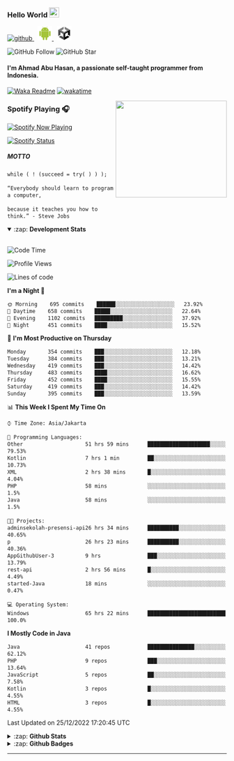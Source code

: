 ### Hello World <img src="https://github.com/eby8zevin/eby8zevin/blob/main/assets/Hi.gif"  width="23" height="23">

<p align="left">
  <a href="https://github.com/eby8zevin" target="_blank">
    <img src="https://github.com/eby8zevin/eby8zevin/blob/main/assets/GitHub.png" alt="github" width="33" height="33"/>
  </a>
  &nbsp;
  <a href="https://github.com/eby8zevin/QRBarcode" target="_blank">
    <img src="https://raw.githubusercontent.com/devicons/devicon/master/icons/android/android-plain.svg" alt="android" width="33" height="33"/>
  </a>
  &nbsp;
  <a href="https://github.com/eby8zevin/unity-ARMarker" target="_blank">
    <img src="https://raw.githubusercontent.com/devicons/devicon/master/icons/unity/unity-original.svg" alt="unity" width="33" height="33"/>
  </a>
</p>

![GitHub Follow](https://img.shields.io/github/followers/eby8zevin.svg?style=social&label=Follow)
![GitHub Star](https://img.shields.io/github/stars/eby8zevin?affiliations=OWNER%2CCOLLABORATOR&style=social&label=Star)

#### I'm Ahmad Abu Hasan, a passionate self-taught programmer from Indonesia.

[![Waka Readme](https://github.com/eby8zevin/eby8zevin/actions/workflows/anmol098.yml/badge.svg)](https://github.com/eby8zevin/eby8zevin/actions/workflows/anmol098.yml)
[![wakatime](https://wakatime.com/badge/user/bbcd646f-1daf-4865-a20e-46d4c803e6f8.svg)](https://wakatime.com/@bbcd646f-1daf-4865-a20e-46d4c803e6f8)

<img src="https://github.com/eby8zevin/eby8zevin/blob/main/assets/Octocat.png" width="255" height="222" align='right'>

### Spotify Playing 🎧

[<img src="https://spotify-now-playing-ahmadabuhasan.vercel.app/api/spotify-playing" alt="Spotify Now Playing" width="350" />](https://open.spotify.com/user/gr3y7pr12w9ol2dy2ccdb10e7)

[<img src="https://readme-spotify-status-ahmadabuhasan.vercel.app/api/run-spotify-status" alt="Spotify Status" width="350" />](https://open.spotify.com/user/gr3y7pr12w9ol2dy2ccdb10e7)

##### MOTTO

```
while ( ! (succeed = try( ) ) );

“Everybody should learn to program a computer,

because it teaches you how to think.” - Steve Jobs
```

<details open>
  <summary> :zap: <b>Development Stats</b> </summary>
<br/>

<!--START_SECTION:waka-->
![Code Time](http://img.shields.io/badge/Code%20Time-2%2C279%20hrs%2056%20mins-blue)

![Profile Views](http://img.shields.io/badge/Profile%20Views-78-blue)

![Lines of code](https://img.shields.io/badge/From%20Hello%20World%20I%27ve%20Written-235%20Thousand%20lines%20of%20code-blue)

**I'm a Night 🦉** 

```text
🌞 Morning    695 commits    ██████░░░░░░░░░░░░░░░░░░░   23.92% 
🌆 Daytime    658 commits    █████░░░░░░░░░░░░░░░░░░░░   22.64% 
🌃 Evening    1102 commits   █████████░░░░░░░░░░░░░░░░   37.92% 
🌙 Night      451 commits    ████░░░░░░░░░░░░░░░░░░░░░   15.52%

```
📅 **I'm Most Productive on Thursday** 

```text
Monday       354 commits    ███░░░░░░░░░░░░░░░░░░░░░░   12.18% 
Tuesday      384 commits    ███░░░░░░░░░░░░░░░░░░░░░░   13.21% 
Wednesday    419 commits    ███░░░░░░░░░░░░░░░░░░░░░░   14.42% 
Thursday     483 commits    ████░░░░░░░░░░░░░░░░░░░░░   16.62% 
Friday       452 commits    ████░░░░░░░░░░░░░░░░░░░░░   15.55% 
Saturday     419 commits    ███░░░░░░░░░░░░░░░░░░░░░░   14.42% 
Sunday       395 commits    ███░░░░░░░░░░░░░░░░░░░░░░   13.59%

```


📊 **This Week I Spent My Time On** 

```text
⌚︎ Time Zone: Asia/Jakarta

💬 Programming Languages: 
Other                    51 hrs 59 mins      ████████████████████░░░░░   79.53% 
Kotlin                   7 hrs 1 min         ██░░░░░░░░░░░░░░░░░░░░░░░   10.73% 
XML                      2 hrs 38 mins       █░░░░░░░░░░░░░░░░░░░░░░░░   4.04% 
PHP                      58 mins             ░░░░░░░░░░░░░░░░░░░░░░░░░   1.5% 
Java                     58 mins             ░░░░░░░░░░░░░░░░░░░░░░░░░   1.5%

🐱‍💻 Projects: 
adminsekolah-presensi-api26 hrs 34 mins      ██████████░░░░░░░░░░░░░░░   40.65% 
p                        26 hrs 23 mins      ██████████░░░░░░░░░░░░░░░   40.36% 
AppGithubUser-3          9 hrs               ███░░░░░░░░░░░░░░░░░░░░░░   13.79% 
rest-api                 2 hrs 56 mins       █░░░░░░░░░░░░░░░░░░░░░░░░   4.49% 
started-Java             18 mins             ░░░░░░░░░░░░░░░░░░░░░░░░░   0.47%

💻 Operating System: 
Windows                  65 hrs 22 mins      █████████████████████████   100.0%

```

**I Mostly Code in Java** 

```text
Java                     41 repos            ███████████████░░░░░░░░░░   62.12% 
PHP                      9 repos             ███░░░░░░░░░░░░░░░░░░░░░░   13.64% 
JavaScript               5 repos             ██░░░░░░░░░░░░░░░░░░░░░░░   7.58% 
Kotlin                   3 repos             █░░░░░░░░░░░░░░░░░░░░░░░░   4.55% 
HTML                     3 repos             █░░░░░░░░░░░░░░░░░░░░░░░░   4.55%

```



 Last Updated on 25/12/2022 17:20:45 UTC
<!--END_SECTION:waka-->

</details>

<details>
  <summary> :zap: <b>Github Stats</b> </summary>
<p align="center">:heart:</p>
<p align="center"><a href="https://github.com/eby8zevin">
  <img src="https://github-readme-stats.vercel.app/api?username=eby8zevin&show_icons=true&theme=dark&line_height=20">
  <img src="https://github-readme-stats.vercel.app/api/top-langs/?username=eby8zevin&layout=compact&theme=dark">
</a></p>
<p align="center">
  <a href="https://github.com/eby8zevin">
    <img src="https://github-readme-streak-stats.herokuapp.com/?user=eby8zevin&theme=dark"/>
  </a>
</p>
</details>

<details>
  <summary> :zap: <b>Github Badges</b> </summary>
  <br>
  <a href='https://archiveprogram.github.com/'><img src='https://raw.githubusercontent.com/acervenky/animated-github-badges/master/assets/acbadge.gif' width='40' height='40'></a> 
  <a href='https://docs.github.com/en/developers'><img src='https://raw.githubusercontent.com/acervenky/animated-github-badges/master/assets/devbadge.gif' width='40' height='40'></a> 
  <a href='https://github.com/pricing'><img src='https://raw.githubusercontent.com/acervenky/animated-github-badges/master/assets/pro.gif' width='40' height='40'></a> 
  <a href='https://stars.github.com/'><img src='https://raw.githubusercontent.com/acervenky/animated-github-badges/master/assets/starbadge.gif' width='35' height='35'></a> 
  <a href='https://docs.github.com/en/github/supporting-the-open-source-community-with-github-sponsors'><img src='https://raw.githubusercontent.com/acervenky/animated-github-badges/master/assets/sponsorbadge.gif' width='35' height='35'></a>
</details>

---
